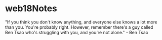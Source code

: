 # web18Notes
"If you think you don't know anything, and everyone else knows a lot more than you. You're probably right. However, remember there's a guy called Ben Tsao who's struggling with you, and you're not alone." - Ben Tsao
